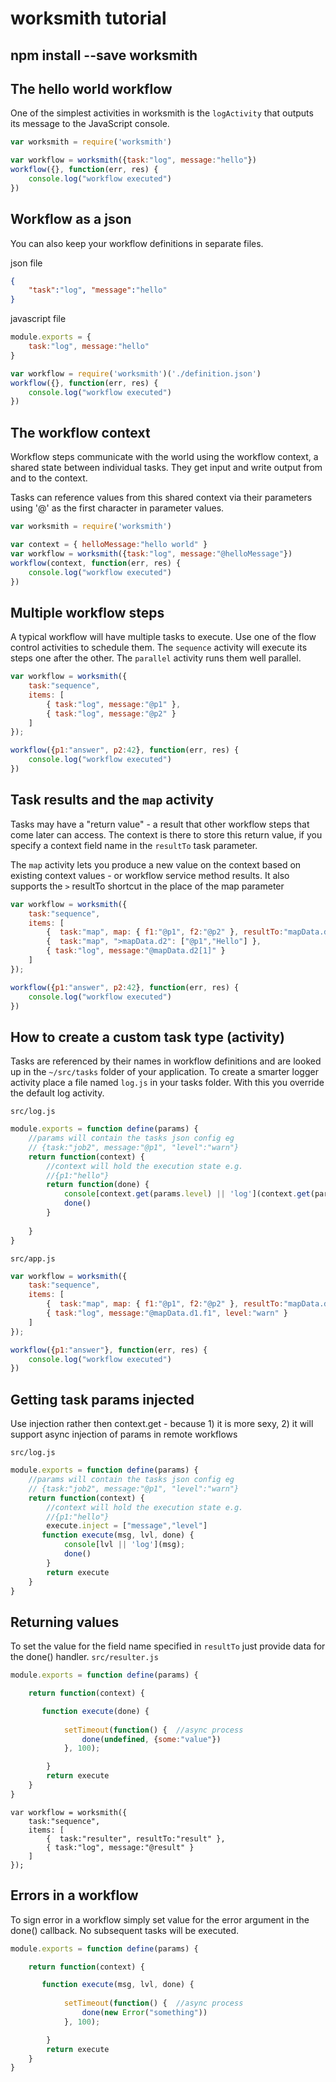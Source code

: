# worksmith tutorial

## npm install --save worksmith

## The hello world workflow
One of the simplest activities in worksmith is the `logActivity` that outputs its message to the JavaScript console.
```javascript
var worksmith = require('worksmith')

var workflow = worksmith({task:"log", message:"hello"})
workflow({}, function(err, res) {
    console.log("workflow executed")
})
```
## Workflow as a json
You can also keep your workflow definitions in separate files.

json file
```json
{ 
    "task":"log", "message":"hello"
}
```
javascript file
```javascript
module.exports = {
    task:"log", message:"hello"
}
```
```javascript
var workflow = require('worksmith')('./definition.json')
workflow({}, function(err, res) {
    console.log("workflow executed")
})
```

## The workflow context
Workflow steps communicate with the world using the workflow context, a shared state between individual tasks. 
They get input and write output from and to the context.

Tasks can reference values from this shared context via their parameters using '@' as the first character in parameter values.

```javascript
var worksmith = require('worksmith')

var context = { helloMessage:"hello world" }
var workflow = worksmith({task:"log", message:"@helloMessage"})
workflow(context, function(err, res) {
    console.log("workflow executed")
})
```

## Multiple workflow steps
A typical workflow will have multiple tasks to execute. Use one of the flow control activities to schedule them.
The `sequence` activity will execute its steps one after the other.
The  `parallel` activity runs them well parallel.

```javascript
var workflow = worksmith({ 
    task:"sequence", 
    items: [
        { task:"log", message:"@p1" },
        { task:"log", message:"@p2" }
    ]
});

workflow({p1:"answer", p2:42}, function(err, res) {
    console.log("workflow executed")
})
```

## Task results and the `map` activity
Tasks may have a "return value" - a result that other workflow steps that come later can access.
The context is there to store this return value, if you specify a context field name in the `resultTo` task parameter.

The `map` activity lets you produce a new value on the context based on existing context values - or workflow service method results.
It also supports the `>` resultTo shortcut in the place of the map parameter

```javascript
var workflow = worksmith({ 
    task:"sequence", 
    items: [
        {  task:"map", map: { f1:"@p1", f2:"@p2" }, resultTo:"mapData.d1" },
        {  task:"map", ">mapData.d2": ["@p1","Hello"] },
        { task:"log", message:"@mapData.d2[1]" }
    ]
});

workflow({p1:"answer", p2:42}, function(err, res) {
    console.log("workflow executed")
})
```

## How to create a custom task type (activity)
Tasks are referenced by their names in workflow definitions and are looked up in the `~/src/tasks` folder of your application.
To create a smarter logger activity place a file named `log.js` in your tasks folder. With this you override the default log activity.

`src/log.js`
```javascript
module.exports = function define(params) {
    //params will contain the tasks json config eg
    // {task:"job2", message:"@p1", "level":"warn"}
    return function(context) {
        //context will hold the execution state e.g.
        //{p1:"hello"}
        return function(done) {
            console[context.get(params.level) || 'log'](context.get(params.message));
            done()
        }
    
    }   
}
```

`src/app.js`
```javascript
var workflow = worksmith({ 
    task:"sequence", 
    items: [
        {  task:"map", map: { f1:"@p1", f2:"@p2" }, resultTo:"mapData.d1" },
        { task:"log", message:"@mapData.d1.f1", level:"warn" }
    ]
});

workflow({p1:"answer"}, function(err, res) {
    console.log("workflow executed")
})
```
## Getting task params injected
Use injection rather then context.get - because 1) it is more sexy, 2) it will support async injection of params in remote workflows

`src/log.js`
```javascript
module.exports = function define(params) {
    //params will contain the tasks json config eg
    // {task:"job2", message:"@p1", "level":"warn"}
    return function(context) {
        //context will hold the execution state e.g.
        //{p1:"hello"}
        execute.inject = ["message","level"]
       function execute(msg, lvl, done) {
            console[lvl || 'log'](msg);
            done()
        }
        return execute
    }   
}
```
## Returning values
To set the value for the field name specified in `resultTo` just provide data for the done() handler.
`src/resulter.js`
```javascript
module.exports = function define(params) {

    return function(context) {

       function execute(done) {
           
            setTimeout(function() {  //async process
                done(undefined, {some:"value"})
            }, 100);

        }
        return execute
    }   
}
```
```
var workflow = worksmith({ 
    task:"sequence", 
    items: [
        {  task:"resulter", resultTo:"result" },
        { task:"log", message:"@result" }
    ]
});
```

## Errors in a workflow
To sign error in a workflow simply set value for the error argument in the done() callback.
No subsequent tasks will be executed.

```javascript
module.exports = function define(params) {

    return function(context) {

       function execute(msg, lvl, done) {
           
            setTimeout(function() {  //async process
                done(new Error("something"))
            }, 100);

        }
        return execute
    }   
}
